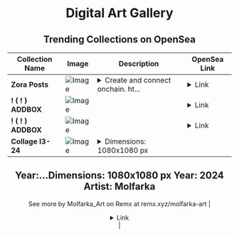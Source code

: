 <div align="center">

# Digital Art Gallery

## Trending Collections on OpenSea

| Collection Name                       | Image                                                                                     | Description                       | OpenSea Link                                                                                          |
|---------------------------------------|-------------------------------------------------------------------------------------------|-----------------------------------|--------------------------------------------------------------------------------------------------------|
| **Zora Posts** | ![Image](https://i.seadn.io/s/raw/files/75d855df77ec7856bf45507659fc0454.jpg?w=500&auto=format?w=200&auto=format) | <details><summary>Create and connect onchain. ht...</summary>Create and connect onchain. https://zora.co</details> | <details><summary>Link</summary>[Zora Posts](https://opensea.io/collection/zora-posts-10941)</details> |
| **! ( ! ) ADDBOX** | ![Image](https://i.seadn.io/s/raw/files/70adc6e0984ccf63db6dc069e092ad1b.png?w=500&auto=format?w=200&auto=format) |  | <details><summary>Link</summary>[! ( ! ) ADDBOX](https://opensea.io/collection/addbox-395)</details> |
| **! ( ! ) ADDBOX** | ![Image](https://i.seadn.io/s/raw/files/68c88dbac7109db3dab20673ef263063.png?w=500&auto=format?w=200&auto=format) |  | <details><summary>Link</summary>[! ( ! ) ADDBOX](https://opensea.io/collection/addbox-394)</details> |
| **Collage I3-24** | ![Image](https://i.seadn.io/s/raw/files/ec61ade235c7488a4b1e576841ac5dea.jpg?w=500&auto=format?w=200&auto=format) | <details><summary>Dimensions: 1080x1080 px
Year:...</summary>Dimensions: 1080x1080 px
Year: 2024
Artist: Molfarka
--
See more by Molfarka_Art on Remx at remx.xyz/molfarka-art</details> | <details><summary>Link</summary>[Collage I3-24](https://opensea.io/collection/collage-i3-24)</details> |

</div>